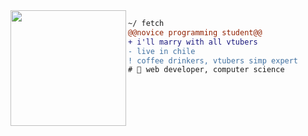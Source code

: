 <img align="left" height="185" src="https://walfiegif.files.wordpress.com/2020/11/out-transparent-21.gif"/>

```diff
~/ fetch
@@novice programming student@@
+ i'll marry with all vtubers
- live in chile
! coffee drinkers, vtubers simp expert
# 📖 web developer, computer science
```
<!-- inspired by https://github.com/ner0z/ner0z -->
